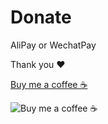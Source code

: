 # Donate

AliPay or WechatPay 

Thank you ❤️

[Buy me a coffee ☕️](https://no-ane.github.io/donate/index.html)

![Buy me a coffee ☕️](https://ws1.sinaimg.cn/large/6d9c0eadgy1g93qo9z43yj207i07imxw.jpg)

